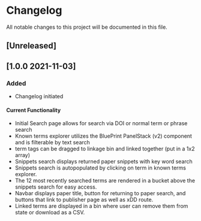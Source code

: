 # Changelog

All notable changes to this project will be documented in this file.

## [Unreleased]

## [1.0.0 2021-11-03]

### Added

- Changelog initiated

#### Current Functionality

- Initial Search page allows for search via DOI or normal term or phrase search
- Known terms explorer utilizes the BluePrint PanelStack (v2) component and is filterable by text search
- term tags can be dragged to linkage bin and linked together (put in a 1x2 array)
- Snippets search displays returned paper snippets with key word search
- Snippets search is autopopulated by clicking on term in known terms explorer.
- The 12 most recently searched terms are rendered in a bucket above the snippets search for easy access.
- Navbar displays paper title, button for returning to paper search, and buttons that link to publisher page as well as xDD route.
- Linked terms are displayed in a bin where user can remove them from state or download as a CSV.

